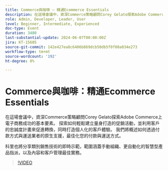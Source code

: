 ```yaml
---
title: Commerce與咖啡 — 精通Ecommerce Essentials
description: 在這場會議中，資深Commerce策略顧問Corey Gelato探索Adobe Commerce上電子商務成功的基本要素。 探索如何輕鬆建立量身打造的促銷活動，並利用客戶的忠誠度計畫來促進轉換，同時打造個人化的客戶體驗。 我們將概述如何透過付款方式與運送業者的原生支援，最佳化您的付款與運送方式。 科里也將分享類別銷售技術的即時示範，範圍涵蓋手動組織、更自動化的智慧型產品指派，以及內容和客戶管理最佳實務。
role: Admin, Developer, Leader, User
level: Beginner, Intermediate, Experienced
doc-type: Event
duration: 3480
last-substantial-update: 2024-06-07T00:00:00Z
jira: KT-15605
source-git-commit: 142e427ea8c6406b869dcb50db5f0f08a034e273
workflow-type: tm+mt
source-wordcount: '192'
ht-degree: 0%

---
```



# Commerce與咖啡：精通Ecommerce Essentials

在這場會議中，資深Commerce策略顧問Corey Gelato探索Adobe Commerce上電子商務成功的基本要素。 探索如何輕鬆建立量身打造的促銷活動，並利用客戶的忠誠度計畫來促進轉換，同時打造個人化的客戶體驗。 我們將概述如何透過付款方式與運送業者的原生支援，最佳化您的付款與運送方式。

科里也將分享類別銷售技術的即時示範，範圍涵蓋手動組織、更自動化的智慧型產品指派，以及內容和客戶管理最佳實務。

>[!VIDEO](https://video.tv.adobe.com/v/3429437/?learn=on)
